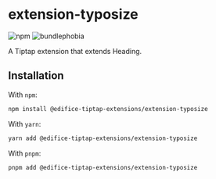 # extension-typosize

![npm](https://img.shields.io/npm/v/@edifice-tiptap-extensions/extension-typosize?style=flat-square)
![bundlephobia](https://img.shields.io/bundlephobia/min/@edifice-tiptap-extensions/extension-typosize?style=flat-square)

A Tiptap extension that extends Heading.

## Installation

With `npm`:

```bash
npm install @edifice-tiptap-extensions/extension-typosize
```

With `yarn`:

```bash
yarn add @edifice-tiptap-extensions/extension-typosize
```

With `pnpm`:

```bash
pnpm add @edifice-tiptap-extensions/extension-typosize
```

